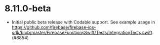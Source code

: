 # 8.11.0-beta
- Initial public beta release with Codable support. See example usage in
  https://github.com/firebase/firebase-ios-sdk/blob/master/FirebaseFunctionsSwift/Tests/IntegrationTests.swift. (#8854)
